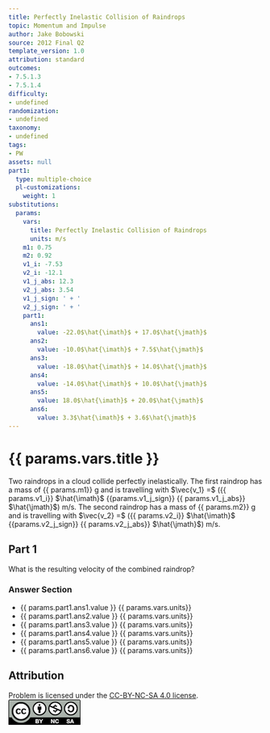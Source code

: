 ```yaml
---
title: Perfectly Inelastic Collision of Raindrops
topic: Momentum and Impulse
author: Jake Bobowski
source: 2012 Final Q2
template_version: 1.0
attribution: standard
outcomes:
- 7.5.1.3
- 7.5.1.4
difficulty:
- undefined
randomization:
- undefined
taxonomy:
- undefined
tags:
- PW
assets: null
part1:
  type: multiple-choice
  pl-customizations:
    weight: 1
substitutions:
  params:
    vars:
      title: Perfectly Inelastic Collision of Raindrops
      units: m/s
    m1: 0.75
    m2: 0.92
    v1_i: -7.53
    v2_i: -12.1
    v1_j_abs: 12.3
    v2_j_abs: 3.54
    v1_j_sign: ' + '
    v2_j_sign: ' + '
    part1:
      ans1:
        value: -22.0$\hat{\imath}$ + 17.0$\hat{\jmath}$
      ans2:
        value: -10.0$\hat{\imath}$ + 7.5$\hat{\jmath}$
      ans3:
        value: -18.0$\hat{\imath}$ + 14.0$\hat{\jmath}$
      ans4:
        value: -14.0$\hat{\imath}$ + 10.0$\hat{\jmath}$
      ans5:
        value: 18.0$\hat{\imath}$ + 20.0$\hat{\jmath}$
      ans6:
        value: 3.3$\hat{\imath}$ + 3.6$\hat{\jmath}$
---
```

# {{ params.vars.title }}
Two raindrops in a cloud collide perfectly inelastically. The first raindrop has a mass of {{ params.m1}} g and is travelling with $\vec{v_1} =$ ({{ params.v1_i}} $\hat{\imath}$ {{params.v1_j_sign}} {{ params.v1_j_abs}} $\hat{\jmath}$) m/s.
The second raindrop has a mass of {{ params.m2}} g and is travelling with $\vec{v_2} =$ ({{ params.v2_i}} $\hat{\imath}$ {{params.v2_j_sign}} {{ params.v2_j_abs}} $\hat{\jmath}$) m/s.

## Part 1

What is the resulting velocity of the combined raindrop?

### Answer Section

- {{ params.part1.ans1.value }} {{ params.vars.units}}
- {{ params.part1.ans2.value }} {{ params.vars.units}}
- {{ params.part1.ans3.value }} {{ params.vars.units}}
- {{ params.part1.ans4.value }} {{ params.vars.units}}
- {{ params.part1.ans5.value }} {{ params.vars.units}}
- {{ params.part1.ans6.value }} {{ params.vars.units}}

## Attribution

Problem is licensed under the [CC-BY-NC-SA 4.0 license](https://creativecommons.org/licenses/by-nc-sa/4.0/).<br> ![The Creative Commons 4.0 license requiring attribution-BY, non-commercial-NC, and share-alike-SA license.](https://raw.githubusercontent.com/firasm/bits/master/by-nc-sa.png)